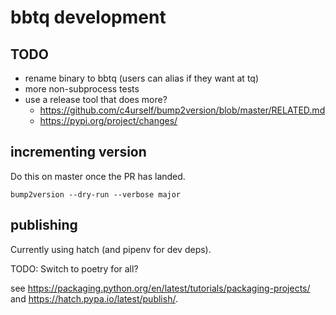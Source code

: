 # bbtq development

## TODO

- rename binary to bbtq (users can alias if they want at tq)
- more non-subprocess tests
- use a release tool that does more?
  - https://github.com/c4urself/bump2version/blob/master/RELATED.md
  - https://pypi.org/project/changes/

## incrementing version

Do this on master once the PR has landed.

`bump2version --dry-run --verbose major`

## publishing

Currently using hatch (and pipenv for dev deps).

TODO: Switch to poetry for all?

see https://packaging.python.org/en/latest/tutorials/packaging-projects/ and
https://hatch.pypa.io/latest/publish/.
